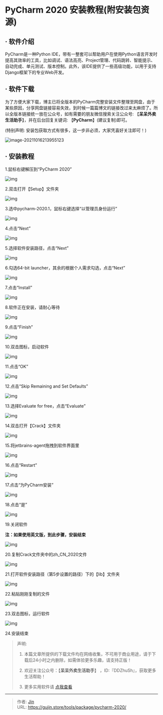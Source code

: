 # PyCharm 2020 安装教程(附安装包资源)


## · 软件介绍
PyCharm是一种Python IDE，带有一整套可以帮助用户在使用Python语言开发时提高其效率的工具，比如调试、语法高亮、Project管理、代码跳转、智能提示、自动完成、单元测试、版本控制。此外，该IDE提供了一些高级功能，以用于支持Django框架下的专业Web开发。

## · 软件下载
为了方便大家下载，博主已将全版本的PyCharm完整安装文件整理至网盘，由于某些原因，分享网盘链接容易失效，到时候一篇篇博文的链接改过来太麻烦了。所以全版本链接统一放在公众号，如有需要的朋友微信搜索关注公众号: 【**呆呆外卖生活助手**】，并在后台回复关键词: 【**PyCharm**】(建议复制)即可。

(特别声明: 安装包获取方式有很多，这一步非必须，大家凭喜好关注即可！)

![image-20211016213955123](https://img.gujin.store/img/image-20211016213955123.png)

## · 安装教程

1.鼠标右键解压到“PyCharm 2020”

![img](https://img.gujin.store/img/v2-5c7a0c11f3a82a40ebf666db217d95b3_720w.png)

2.双击打开【Setup】文件夹

![img](https://img.gujin.store/img/v2-1f8f6bccc029d613c72c93cdf94c3d2f_720w.png)

3.选中pycharm-2020.1，鼠标右键选择“以管理员身份运行”

![img](https://img.gujin.store/img/v2-9bd69ccde51f1ea7926b9f2c26f85f59_720w.png)

4.点击“Next”

![img](https://img.gujin.store/img/v2-c56a4f977ad0272d1abf699d69e6d917_720w.png)

5.选择软件安装路径，点击“Next”

![img](https://img.gujin.store/img/v2-6d310fe6afce8df1b48fb48040d3976b_720w.png)

6.勾选64-bit launcher，其余的根据个人需求勾选，点击“Next”

![img](https://img.gujin.store/img/v2-b590a56338c620ede527c748a0b4bc60_720w.png)

7.点击“Install”

![img](https://img.gujin.store/img/v2-2f4e31e39dcd0581aea5b82b984862c2_720w.png)

8.软件正在安装，请耐心等待

![img](https://img.gujin.store/img/v2-50c56ab512d4b3bde4a0a18daba498e9_720w.png)

9.点击“Finish”

![img](https://img.gujin.store/img/v2-4b68e4561c3d83475ea70859850a1122_720w.png)

10.双击图标，启动软件

![img](https://img.gujin.store/img/v2-e3191d305960e0e20bc15b97052738ec_720w.png)

11.点击“OK”

![img](https://img.gujin.store/img/v2-eed744d61e3f9bab94e374fbcdbb1cc8_720w.png)

12.点击“Skip Remaining and Set Defaults”

![img](https://img.gujin.store/img/v2-b53c20707390b6149c5700090ee1ee55_720w.png)



13.选择Evaluate for free，点击“Evaluate”

![img](https://img.gujin.store/img/v2-9f303b614d058668fe6660b5dedf8e16_720w.png)

14.双击打开【Crack】文件夹

![img](https://img.gujin.store/img/v2-c871d2d0673896e57fa32eb71ce59583_720w.png)

15.将jetbrains-agent拖拽到软件界面里

![img](https://img.gujin.store/img/v2-ac6aa0de5aade211b771da931017b0b4_720w.png)

16.点击“Restart”

![img](https://img.gujin.store/img/v2-126d03489e1b13d4c3b2c99e8745285d_720w.png)

17.点击“为PyCharm安装”

![img](https://img.gujin.store/img/v2-61290ce9ec2c7ea1a22308433971eca2_720w.png)

18.点击“是”

![img](https://img.gujin.store/img/v2-0111c3f104a429d6d3c9d8ad82e9f8c2_720w.png)

19.关闭软件

**注：如果使用英文版，到此步骤，安装结束**

![img](https://img.gujin.store/img/v2-2353cd3324c5f638f350928616f88d52_720w.png)

20.复制Crack文件夹中的zh_CN_2020文件

![img](https://img.gujin.store/img/v2-9a90d90f1ea63f53fe689966a2208221_720w.png)

21.打开软件安装路径（第5步设置的路径）下的【lib】文件夹

![img](https://img.gujin.store/img/v2-408c754b9b7722594ccda235756c4104_720w.png)

22.粘贴刚刚复制的文件

![img](https://img.gujin.store/img/v2-b7cd9daec963a9ca519df9d9fa1cfc0b_720w.png)

23.双击图标，运行软件

![img](https://img.gujin.store/img/v2-4acf121e049a538ca7d21da0c813fcab_720w.png)

24.安装结束




> 声明: 
>
> 1. 本篇文章所提供的下载文件均在网络收集，不可用于商业用途，请于下载后24小时之内删除，如需体验更多乐趣，请支持正版！
>
> 2. 欢迎关注公众号：【**呆呆外卖生活助手**】 ，ID:『DDZhuSh』，获取更多生活帮助！
>
> 3. 更多实用软件请  [点我查看](/tools)

---

> 作者: [Jin](https://img.gujin.store/img/favicon.ico)  
> URL: https://gujin.store/tools/package/pycharm-2020/  

